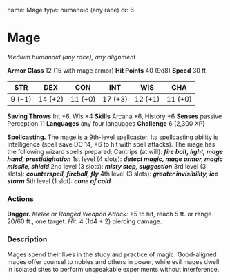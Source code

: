 name: Mage
type: humanoid (any race)
cr: 6

# Mage
_Medium humanoid (any race), any alignment_

**Armor Class** 12 (15 with mage armor)
**Hit Points** 40 (9d8)
**Speed** 30 ft.

| STR     | DEX     | CON     | INT     | WIS     | CHA     |
|---------|---------|---------|---------|---------|---------|
| 9 (−1)  | 14 (+2) | 11 (+0) | 17 (+3) | 12 (+1) | 11 (+0) |

**Saving Throws** Int +6, Wis +4
**Skills** Arcana +6, History +6
**Senses** passive Perception 11
**Languages** any four languages
**Challenge** 6 (2,300 XP)

**Spellcasting.** The mage is a 9th-level spellcaster. Its spellcasting ability is Intelligence (spell save DC 14, +6 to hit with spell attacks). The mage has the following wizard spells prepared:
Cantrips (at will): **_fire bolt, light, mage hand, prestidigitation_**
1st level (4 slots): **_detect magic, mage armor, magic missile, shield_**
2nd level (3 slots): **_misty step, suggestion_**
3rd level (3 slots): **_counterspell, fireball, fly_**
4th level (3 slots): **_greater invisibility, ice storm_**
5th level (1 slot): **_cone of cold_**

### Actions
**Dagger.** _Melee or _Ranged Weapon Attack:__ +5 to hit, reach 5 ft. or range 20/60 ft., one target. _Hit:_ 4 (1d4 + 2) piercing damage.

### Description
Mages spend their lives in the study and practice of magic. Good-aligned mages offer counsel to nobles and others in power, while evil mages dwell in isolated sites to perform unspeakable experiments without interference.
